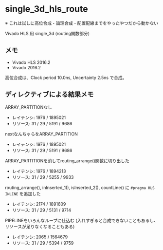 # single_3d_hls_route

※ これは試しに高位合成・論理合成・配置配線までをやったやつだから動かない

Vivado HLS 用 single_3d (routing関数部分)


## メモ

* Vivado HLS 2016.2
* Vivado 2016.2

高位合成は、Clock period 10.0ns, Uncertainty 2.5ns で合成。


## ディレクティブによる結果メモ

ARRAY_PARTITIONなし  
* レイテンシ: 1976 / 1895021
* リソース: 31 / 29 / 5191 / 9686

nextなんちゃらをARRAY_PARTITION  
* レイテンシ: 1976 / 1895021
* リソース: 31 / 29 / 5191 / 9686

ARRAY_PARTITIONを消してrouting_arrange()関数に切り出した  
* レイテンシ: 1976 / 1894213  
* リソース: 31 / 29 / 5255 / 9933

routing_arrange(), inInserted_1(), isInserted_2(), countLine() に `#pragma HLS INLINE` を追加した  
* レイテンシ: 2174 / 1891609
* リソース: 31 / 29 / 5131 / 9714

PIPELINEをいろんなループに仕込む (入れすぎると合成できないこともあるし、リソースが足りなくなることもある)  
* レイテンシ: 2065 / 1564679
* リソース: 31 / 29 / 5394 / 9759
